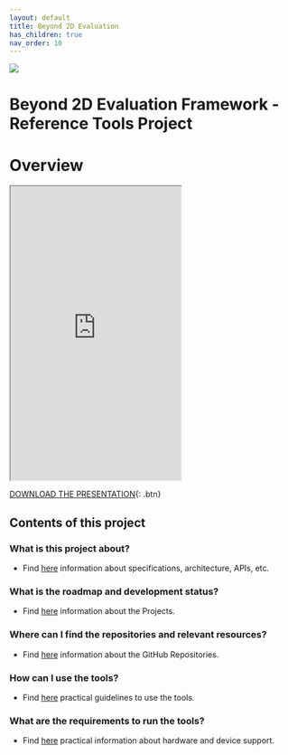 ```yaml
---
layout: default
title: Beyond 2D Evaluation
has_children: true
nav_order: 10
---
```


<img src="../assets/images/Banner_B2D.png" /> 

# Beyond 2D Evaluation Framework - Reference Tools Project

# Overview
<iframe width="60%" height="520" src="https://drive.google.com/file/d/1F8H3yCYRcFt27Bxn2g7FH6tvqIe259R1/preview"></iframe>

[DOWNLOAD THE PRESENTATION](https://drive.google.com/file/d/1F8H3yCYRcFt27Bxn2g7FH6tvqIe259R1/preview){: .btn} 

## Contents of this project

### What is this project about?
* Find [here](./under-development.html) information about specifications, architecture, APIs, etc.

### What is the roadmap and development status?
* Find [here](./projects.html) information about the Projects.
 
### Where can I find the repositories and relevant resources?
* Find [here](./repositories.html) information about the GitHub Repositories.

### How can I use the tools?
* Find [here](./tutorials.html) practical guidelines to use the tools.

### What are the requirements to run the tools?
* Find [here](./requirements.html) practical information about hardware and device support. 
